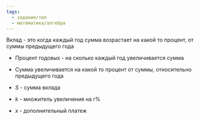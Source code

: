 ```yaml
---
tags:
  - задание/тип
  - математика/алгебра
---
```

Вклад - это когда каждый год сумма возрастает на какой то процент, от суммы предыдущего года

- Процент годовых - на сколько каждый год увеличивается сумма
- Сумма увеличивается на какой то процент от суммы, относительно предыдущего года

- $S$ - сумма вклада
- $k$ - множитель увеличения на r%
- $x$ - дополнительный платеж


